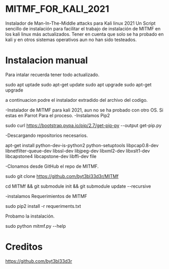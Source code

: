 # MITMF_FOR_KALI_2021
Instalador de Man-In-The-Middle attacks para Kali linux 2021
Un Script sencillo de instalación para facilitar el trabajo de instalación de MITMF en los kali linux más actualizados.
Tener en cuenta que solo se ha probado en kali y en otros sistemas operativos aun no han sido testeados.

# Instalacion manual

Para intalar recuerda tener todo actualizado.

sudo apt uptade
sudo apt-get update
sudo apt upgrade
sudo apt-get upgrade

a continuacion podre el instalador extradido del archivo del codigo.

-Instalador de MITMF para kali 2021, aun no se ha probado con otro OS. Si estas en Parrot Para el proceso.
-Instalamos Pip2

sudo curl https://bootstrap.pypa.io/pip/2.7/get-pip-py --output get-pip.py

-Descargando repositorios necesarios.

apt-get install python-dev-is-python2 python-setuptools libpcap0.8-dev libnetfilter-queue-dev libssl-dev libjpeg-dev libxml2-dev libxslt1-dev libcapstone4 libcapstone-dev libffi-dev file

-Clonamos desde GitHub el repo de MITMF.

sudo git clone https://github.com/byt3bl33d3r/MITMf

cd MITMf && git submodule init && git submodule update --recursive

-instalamos Requerimientos de MITMF

sudo pip2 install -r requeriments.txt

Probamo la instalación.

sudo python mitmf.py --help

# Creditos

https://github.com/byt3bl33d3r
